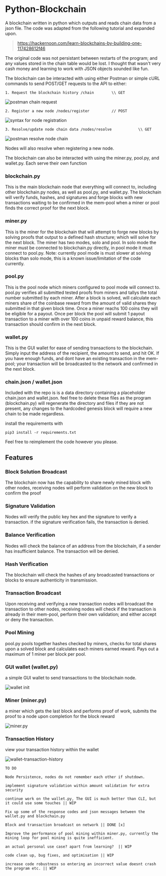 # Python-Blockchain

A blockchain written in python which outputs and reads chain data from a json file. The code was adapted from the following tutorial and expanded upon.

> https://hackernoon.com/learn-blockchains-by-building-one-117428612f46

The original code was not persistant between restarts of the program; and any values stored in the chain table would be lost.
I thought that wasn't very cash money and learning to work with JSON objects sounded like fun.

The blockchain can be interacted with using either Postman or simple cURL commands to send POST/GET requests to the API to either:

````
1. Request the blockchain history /chain 		\\ GET
````
![postman chain request](pictures/postman-chain-get.png)
``````
2. Register a new node /nodes/register 			// POST
``````
![syntax for node registration](pictures/postman-node-register.png)
``````````
3. Resolve/update node chain data /nodes/resolve 			\\ GET
``````````
![postman resolve node chain](pictures/postman-resolve-node.png)

Nodes will also resolve when registering a new node.


The blockchain can also be interacted with using the miner.py, pool.py, and wallet.py. Each serve their own function

### blockchain.py
This is the main blockchain node that everything will connect to, including other blockchain.py nodes, as well as pool.py, and wallet.py. The blockchain will verify funds, hashes, and signatures and forge blocks with new transactions waiting to be confirmed in the mem-pool when a miner or pool finds the correct proof for the next block.
### miner.py
This is the miner for the blockchain that will attempt to forge new blocks by solving proofs that output to a defined hash structure; which will solve for the next block. The miner has two modes, solo and pool. In solo mode the miner must be connected to blockchain.py directly, in pool mode it must connect to pool.py.
Note: currently pool mode is must slower at solving blocks than solo mode, this is a known issue/limitation of the code currently.
### pool.py
This is the pool node which miners configured to pool mode will connect to. pool.py verifies all submitted tested proofs from miners and tallys the total number submitted by each miner. After a block is solved, will calculate each miners share of the coinbase reward from the amount of valid shares they submitted in that given block time. Once a miner reachs 100 coins they will be eligible for a payout. Once per block the pool will submit 1 payout transaction to a miner with over 100 coins in unpaid reward balance, this transaction should confirm in the next block.
### wallet.py
This is the GUI wallet for ease of sending transactions to the blockchain. Simply input the address of the recipient, the amount to send, and hit OK. If you have enough funds, and dont have an existing transaction in the mem-pool; your transaction will be broadcasted to the network and confirmed in the next block.
### chain.json / wallet.json
Included with the repo is is a data directory containing a placeholder chain.json and wallet.json.
feel free to delete these files as the program (blockchain.py) will regenerate the directory and files if they are not present,
any changes to the hardcoded genesis block will require a new chain to be made regardless.



install the requirements with

````
pip3 install -r requirements.txt
````

Feel free to reimplement the code however you please.


## Features
### Block Solution Broadcast
The blockchain now has the capability to share newly mined block with other nodes, receiving nodes will perform 
validation on the new block to confirm the proof
### Signature Validation
Nodes will verify the public key hex and the signature to verify a transaction. if the signature verification fails, 
the transaction is denied.
### Balance Verification
Nodes will check the balance of an address from the blockchain, if a sender has insufficient balance.
The transaction will be denied.
### Hash Verification
The blockchain will check the hashes of any broadcasted transactions or blocks to ensure authenticity in transmission.
### Transaction Broadcast
Upon receiving and verifying a new transaction nodes will broadcast the transaction to other nodes,
receiving nodes will check if the transaction is already in their mem-pool, perform their own validation; and either accept or deny the transaction.
### Pool Mining
pool.py pools together hashes checked by miners, checks for total shares upon a solved block and calculates each miners earned reward. Pays out a maximum of 1 miner per block per pool. 
### GUI wallet (wallet.py)
a simple GUI wallet to send transactions to the blockchain node.

![wallet init](pictures/wallet-init.png)
### Miner (miner.py)
a miner which gets the last block and performs proof of work, submits the proof to a node upon completion for the block reward

![miner.py](pictures/miner-and-chain.png)
### Transaction History
view your transaction history within the wallet

![wallet-transaction-history](pictures/wallet-transaction-history.png)


```
TO DO

Node Persistence, nodes do not remember each other if shutdown.

implement signature validation within amount validation for extra security

continue work on the wallet.py, The GUI is much better than CLI, but it could use some touches || WIP

Fix up some of the response codes and json messages between the wallet.py and blockchain.py

Block and transaction broadcast on network || DONE [x]

Improve the performance of pool mining within miner.py, currently the mining loop for pool mining is quite inefficient.

an actual personal use case? apart from learning?  || WIP

code clean up, bug fixes, and optimisation || WIP

increase code robustness so entering an incorrect value doesnt crash the program etc. || WIP
```


